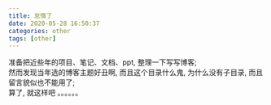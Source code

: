 ```yaml
---
title: 怠惰了
date: 2020-05-28 16:50:37
categories: other
tags: [other]
---
```


准备把近些年的项目、笔记、文档、ppt, 整理一下写写博客; <br>
然而发现当年选的博客主题好丑啊, 而且这个目录什么鬼, 为什么没有子目录, 而且留言貌似也不能用了; <br>
算了, 就这样吧 。。。。。。

